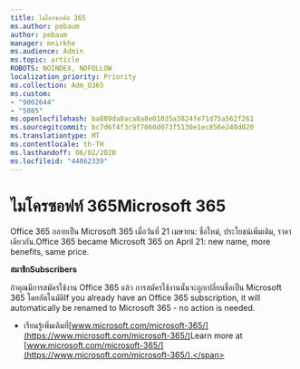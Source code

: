 ```yaml
---
title: ไมโครซอฟท์ 365
ms.author: pebaum
author: pebaum
manager: mnirkhe
ms.audience: Admin
ms.topic: article
ROBOTS: NOINDEX, NOFOLLOW
localization_priority: Priority
ms.collection: Adm_O365
ms.custom:
- "9002644"
- "5085"
ms.openlocfilehash: ba889da8aca8a8e01035a3824fe71d75a562f261
ms.sourcegitcommit: bc7d6f4f3c9f7060d073f5130e1ec856e248d020
ms.translationtype: MT
ms.contentlocale: th-TH
ms.lasthandoff: 06/02/2020
ms.locfileid: "44062339"
---
```

# <a name="microsoft-365"></a><span data-ttu-id="6bd17-102">ไมโครซอฟท์ 365</span><span class="sxs-lookup"><span data-stu-id="6bd17-102">Microsoft 365</span></span>

<span data-ttu-id="6bd17-103">Office 365 กลายเป็น Microsoft 365 เมื่อวันที่ 21 เมษายน: ชื่อใหม่, ประโยชน์เพิ่มเติม, ราคาเดียวกัน.</span><span class="sxs-lookup"><span data-stu-id="6bd17-103">Office 365 became Microsoft 365 on April 21: new name, more benefits, same price.</span></span>

<span data-ttu-id="6bd17-104">**สมาชิก**</span><span class="sxs-lookup"><span data-stu-id="6bd17-104">**Subscribers**</span></span>

<span data-ttu-id="6bd17-105">ถ้าคุณมีการสมัครใช้งาน Office 365 แล้ว การสมัครใช้งานนั้นจะถูกเปลี่ยนชื่อเป็น Microsoft 365 โดยอัตโนมัติ</span><span class="sxs-lookup"><span data-stu-id="6bd17-105">If you already have an Office 365 subscription, it will automatically be renamed to Microsoft 365 - no action is needed.</span></span>

- <span data-ttu-id="6bd17-106">เรียนรู้เพิ่มเติมที่[www.microsoft.com/microsoft-365/](https://www.microsoft.com/microsoft-365/)</span><span class="sxs-lookup"><span data-stu-id="6bd17-106">Learn more at [www.microsoft.com/microsoft-365/](https://www.microsoft.com/microsoft-365/).</span></span>
